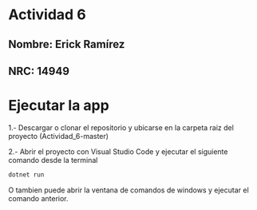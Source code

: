 # Actividad 6

## Nombre: Erick Ramírez  

## NRC: 14949  

  

# Ejecutar la app  
1.- Descargar o clonar el repositorio y ubicarse en la carpeta raiz del proyecto (Actividad_6-master)  

2.- Abrir el proyecto con Visual Studio Code y ejecutar el siguiente comando desde la terminal
```bash
dotnet run
```
O tambien puede abrir la ventana de comandos de windows y ejecutar el comando anterior.

